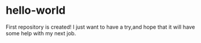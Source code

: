 # hello-world
First repository is created!
I just want to have a try,and hope that it will have some help with my next job.
